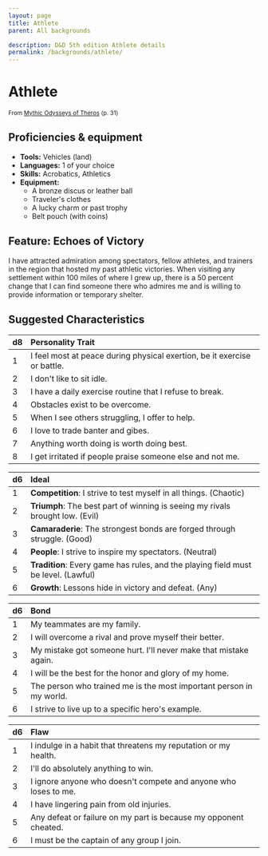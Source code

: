 ```yaml
---
layout: page
title: Athlete
parent: All backgrounds

description: D&D 5th edition Athlete details
permalink: /backgrounds/athlete/
---
```

# Athlete

<small>From <a target="_blank" href="https://dnd.wizards.com/products/tabletop-games/rpg-products/mythic-odysseys-theros">Mythic Odysseys of Theros</a> (p. 31)</small>


## Proficiencies & equipment

- **Tools:** Vehicles (land)
- **Languages:** 1 of your choice
- **Skills:** Acrobatics, Athletics
- **Equipment:** 
  - A bronze discus or leather ball
  - Traveler's clothes
  - A lucky charm or past trophy
  - Belt pouch (with coins)

## Feature: Echoes of Victory


I have attracted admiration among spectators, fellow athletes, and trainers in the region that hosted my past athletic victories. When visiting any settlement within 100 miles of where I grew up, there is a 50 percent change that I can find someone there who admires me and is willing to provide information or temporary shelter.

## Suggested Characteristics


| d8 | Personality Trait |
|:----------------------------|:------------------|
| 1 | I feel most at peace during physical exertion, be it exercise or battle. |
| 2 | I don't like to sit idle. |
| 3 | I have a daily exercise routine that I refuse to break. |
| 4 | Obstacles exist to be overcome. |
| 5 | When I see others struggling, I offer to help. |
| 6 | I love to trade banter and gibes. |
| 7 | Anything worth doing is worth doing best. |
| 8 | I get irritated if people praise someone else and not me. |

| d6 | Ideal |
|:----------------------------|:------|
| 1 | **Competition**: I strive to test myself in all things. (Chaotic) |
| 2 | **Triumph**: The best part of winning is seeing my rivals brought low. (Evil) |
| 3 | **Camaraderie**: The strongest bonds are forged through struggle. (Good) |
| 4 | **People**: I strive to inspire my spectators. (Neutral) |
| 5 | **Tradition**: Every game has rules, and the playing field must be level. (Lawful) |
| 6 | **Growth**: Lessons hide in victory and defeat. (Any) |

| d6 | Bond |
|:----------------------------|:------------------|
| 1 | My teammates are my family. |
| 2 | I will overcome a rival and prove myself their better. |
| 3 | My mistake got someone hurt. I'll never make that mistake again. |
| 4 | I will be the best for the honor and glory of my home. |
| 5 | The person who trained me is the most important person in my world. |
| 6 | I strive to live up to a specific hero's example. |

| d6 | Flaw |
|:----------------------------|:------------------|
| 1 | I indulge in a habit that threatens my reputation or my health. |
| 2 | I'll do absolutely anything to win. |
| 3 | I ignore anyone who doesn't compete and anyone who loses to me. |
| 4 | I have lingering pain from old injuries. |
| 5 | Any defeat or failure on my part is because my opponent cheated. |
| 6 | I must be the captain of any group I join. |